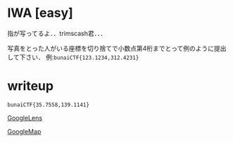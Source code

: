 # IWA [easy]
指が写ってるよ．．trimscash君．．．

写真をとった人がいる座標を切り捨てで小数点第4桁までとって例のように提出して下さい． 例:`bunaiCTF{123.1234,312.4231}`
# writeup
`bunaiCTF{35.7558,139.1141}`

[GoogleLens](https://lens.google.com/search?p=AXAp4whi1OQzEeJAy7Ri98cb7hZrS_DEs4SgYjhTyW-1_2wqIy-JQmPLASK3jc53XJYXBKBf3ksAZMs_jR2XvyHK7Bp2HXwhwS7Ccr-eUXor7_VFxrPjqAqHX1hbmcbI8iSso3_x-2Z4KXlM0RDXPdXJNhdyYh0dRB6g_pfeDN0r6LISzsccdL_7vtaBjxsqs007bR0ZA90hHLp4SLsI29l0YhX4UCYaCYoybhVQcPpdwuZokbcPYhMMvqIiSKsWsBbL2SwrIF1URLWvuP4_H1qo8yqQ7q5Impwrdl-7PrLMOPK9mkWVTDhiosLsHgB1h2kyLY-ZmEChduZEdGsCfLOu7g%3D%3D&ep=gsbubb&hl=ja&re=df#lns=W251bGwsbnVsbCxudWxsLG51bGwsbnVsbCxudWxsLG51bGwsIkVrY0tKRGMxWVdJd1kyVTFMV0kxTkRndE5HSmtPQzFoTnpGa0xUWXpObUUzTURFelpXVmlOUklmYnpRM2VsUXpjRFYzWkhkWWQwMURZVjlYYUdaVlQxaDFPRU5mTWxWNFp3PT0iXQ==)

[GoogleMap](https://www.google.com/maps/@35.7558995,139.1141779,2a,75y,58.79h,114.75t/data=!3m6!1e1!3m4!1sfFw6VnRbKa7M3RnNSNYHGQ!2e0!7i16384!8i8192)